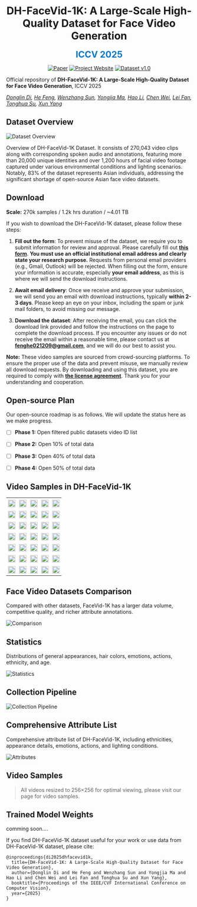 

<div align="center">

# DH-FaceVid-1K: A Large-Scale High-Quality Dataset for Face Video Generation

<span style="color: #0077cc; font-size: 24px; font-weight: bold;">ICCV 2025</span>


[![Paper](https://img.shields.io/badge/arXiv-Paper-b31b1b?logo=arxiv&logoColor=b31b1b)](https://arxiv.org/abs/2410.07151)
[![Project Website](https://img.shields.io/badge/DH--FaceVid--1K-Website-4CAF50?logo=googlechrome&logoColor=white)](https://dh-facevid-1k.github.io/DH-FaceVid-1K/)
[![Dataset v1.0](https://img.shields.io/badge/DH_FaceVid_1K-v1.0-8A2BE2?style=flat&logo=apache-spark&logoColor=white)](https://docs.google.com/forms/d/e/1FAIpQLSd92kS6ZdAGLoN6DvYUVUDCo7R3Oe6GNVPjQn4sDBPJH7_2_A/viewform)

</div>



Official repository of **​​DH-FaceVid-1K: A Large-Scale High-Quality Dataset for Face Video Generation**, ICCV 2025

*[Donglin Di](https://scholar.google.com/citations?hl=zh-CN&user=L8tcNioAAAAJ), [He Feng](https://github.com/fenghe12), [Wenzhang Sun](https://scholar.google.hk/citations?user=3-9aEOQAAAAJ&hl=zh-CN&oi=ao), [Yongjia Ma](https://scholar.google.hk/citations?user=BszRJxkAAAAJ&hl=zh-CN&oi=ao), [Hao Li](#), [Chen Wei](#), [Lei Fan](https://hellodfan.github.io/), [Tonghua Su](https://scholar.google.hk/citations?hl=zh-CN&user=67fxVzoAAAAJ), [Xun Yang](https://scholar.google.hk/citations?hl=zh-CN&user=ro8lzsUAAAAJ)*


## Dataset Overview

![Dataset Overview](static/images/1.png)

Overview of DH-FaceVid-1K Dataset. It consists of 270,043 video clips along with corresponding spoken audio and annotations, featuring more than 20,000 unique identities and over 1,200 hours of facial video footage captured under various environmental conditions and lighting scenarios. Notably, 83% of the dataset represents Asian individuals, addressing the significant shortage of open-source Asian face video datasets.


## Download

**Scale:** 270k samples / 1.2k hrs duration / ~4.01 TB

If you wish to download the DH-FaceVid-1K dataset, please follow these steps:

1.  **Fill out the form**: To prevent misuse of the dataset, we require you to submit information for review and approval. Please carefully fill out [**this form**](https://forms.gle/vEyouWdS9CgcRFMt9). **You must use an official institutional email address and clearly state your research purpose.** Requests from personal email providers (e.g., Gmail, Outlook) will be rejected. When filling out the form, ensure your information is accurate, especially **your email address**, as this is where we will send the download instructions.

2.  **Await email delivery**: Once we receive and approve your submission, we will send you an email with download instructions, typically **within 2-3 days**. Please keep an eye on your inbox, including the spam or junk mail folders, to avoid missing our message.

3.  **Download the dataset**: After receiving the email, you can click the download link provided and follow the instructions on the page to complete the download process. If you encounter any issues or do not receive the email within a reasonable time, please contact us at **fenghe021209@gmail.com**, and we will do our best to assist you.

**Note:** These video samples are sourced from crowd-sourcing platforms. To ensure the proper use of the data and prevent misuse, we manually review all download requests. By downloading and using this dataset, you are required to comply with [**the license agreement**](https://github.com/DH-FaceVid-1K/DH-FaceVid-1K/blob/main/LICENSE). Thank you for your understanding and cooperation.

## Open-source Plan

Our open-source roadmap is as follows. We will update the status here as we make progress.

- [ ] **Phase 1:** Open filtered public datasets video ID list
- [ ] **Phase 2:** Open 10% of total data
- [ ] **Phase 3:** Open 40% of total data
- [ ] **Phase 4:** Open 50% of total data


## Video Samples in DH-FaceVid-1K


<table class="center" style="border-collapse: collapse; margin: auto;">
  <!-- Row 1 -->
  <tr>
    <td width="20%" style="border: none; padding: 5px;"><img src="facevid/gifs/000680.gif" style="width: 100%;"></td>
    <td width="20%" style="border: none; padding: 5px;"><img src="facevid/gifs/001106.gif" style="width: 100%;"></td>
    <td width="20%" style="border: none; padding: 5px;"><img src="facevid/gifs/001406.gif" style="width: 100%;"></td>
    <td width="20%" style="border: none; padding: 5px;"><img src="facevid/gifs/001592.gif" style="width: 100%;"></td>
    <td width="20%" style="border: none; padding: 5px;"><img src="facevid/gifs/002148.gif" style="width: 100%;"></td>
  </tr>

  <!-- Row 2 -->
  <tr>
    <td width="20%" style="border: none; padding: 5px;"><img src="facevid/gifs/002728.gif" style="width: 100%;"></td>
    <td width="20%" style="border: none; padding: 5px;"><img src="facevid/gifs/003696.gif" style="width: 100%;"></td>
    <td width="20%" style="border: none; padding: 5px;"><img src="facevid/gifs/005192.gif" style="width: 100%;"></td>
    <td width="20%" style="border: none; padding: 5px;"><img src="facevid/gifs/007956.gif" style="width: 100%;"></td>
    <td width="20%" style="border: none; padding: 5px;"><img src="facevid/gifs/008001.gif" style="width: 100%;"></td>
  </tr>

  <!-- Row 3 -->
  <tr>
    <td width="20%" style="border: none; padding: 5px;"><img src="facevid/gifs/019479.gif" style="width: 100%;"></td>
    <td width="20%" style="border: none; padding: 5px;"><img src="facevid/gifs/026237.gif" style="width: 100%;"></td>
    <td width="20%" style="border: none; padding: 5px;"><img src="facevid/gifs/034785.gif" style="width: 100%;"></td>
    <td width="20%" style="border: none; padding: 5px;"><img src="facevid/gifs/039691.gif" style="width: 100%;"></td>
    <td width="20%" style="border: none; padding: 5px;"><img src="facevid/gifs/046378.gif" style="width: 100%;"></td>
  </tr>

  <!-- Row 4 -->
  <tr>
    <td width="20%" style="border: none; padding: 5px;"><img src="facevid/gifs/061175.gif" style="width: 100%;"></td>
    <td width="20%" style="border: none; padding: 5px;"><img src="facevid/gifs/092616.gif" style="width: 100%;"></td>
    <td width="20%" style="border: none; padding: 5px;"><img src="facevid/gifs/105369.gif" style="width: 100%;"></td>
    <td width="20%" style="border: none; padding: 5px;"><img src="facevid/gifs/106321.gif" style="width: 100%;"></td>
    <td width="20%" style="border: none; padding: 5px;"><img src="facevid/gifs/14435.gif" style="width: 100%;"></td>
  </tr>

  <!-- Row 5: Alphanumeric IDs -->
  <tr>
    <td width="20%" style="border: none; padding: 5px;"><img src="facevid/gifs/0s1UUn9aSSw_7.gif" style="width: 100%;"></td>
    <td width="20%" style="border: none; padding: 5px;"><img src="facevid/gifs/39Br2A7lxac_22.gif" style="width: 100%;"></td>
    <td width="20%" style="border: none; padding: 5px;"><img src="facevid/gifs/3lfO6OCqcCA_0.gif" style="width: 100%;"></td>
    <td width="20%" style="border: none; padding: 5px;"><img src="facevid/gifs/BFs-a-hqs2I_9.gif" style="width: 100%;"></td>
    <td width="20%" style="border: none; padding: 5px;"><img src="facevid/gifs/Czb5Ml9VDsI_0.gif" style="width: 100%;"></td>
  </tr>
  
  <!-- Row 6: More Alphanumeric IDs -->
  <tr>
    <td width="20%" style="border: none; padding: 5px;"><img src="facevid/gifs/GrjEDguF59Q_0.gif" style="width: 100%;"></td>
    <td width="20%" style="border: none; padding: 5px;"><img src="facevid/gifs/hM3nn30NxCE_0.gif" style="width: 100%;"></td>
    <td width="20%" style="border: none; padding: 5px;"><img src="facevid/gifs/PP9l4LP0WPI_0.gif" style="width: 100%;"></td>
    <td width="20%" style="border: none; padding: 5px;"><img src="facevid/gifs/qfEkv726kdQ_6.gif" style="width: 100%;"></td>
    <td width="20%" style="border: none; padding: 5px;"><img src="facevid/gifs/qnFWCagTOtw_1.gif" style="width: 100%;"></td>
  </tr>

  <!-- Row 7: Final Selection with Complex Names -->
  <tr>
    <td width="20%" style="border: none; padding: 5px;"><img src="facevid/gifs/Uu3xazfdmvk_34.gif" style="width: 100%;"></td>
    <td width="20%" style="border: none; padding: 5px;"><img src="facevid/gifs/V4cpZlFESeA_87.gif" style="width: 100%;"></td>
    <td width="20%" style="border: none; padding: 5px;"><img src="facevid/gifs/V4ZyJR30wyg_29.gif" style="width: 100%;"></td>
    <td width="20%" style="border: none; padding: 5px;"><img src="facevid/gifs/WN2XSI6vZIg_18.gif" style="width: 100%;"></td>
    <td width="20%" style="border: none; padding: 5px;"><img src="facevid/gifs/RS127710_segment_005_745_0.gif" style="width: 100%;"></td>
  </tr>
</table>

## Face Video Datasets Comparison

Compared with other datasets, FaceVid-1K has a larger data volume, competitive quality, and richer attribute annotations.

![Comparison](static/images/comparison.jpg)

## Statistics

Distributions of general appearances, hair colors, emotions, actions, ethnicity, and age.

![Statistics](static/images/figure4.jpg)

## Collection Pipeline

![Collection Pipeline](static/images/collect_pipe.png)

## Comprehensive Attribute List

Comprehensive attribute list of DH-FaceVid-1K, including ethnicities, appearance details, emotions, actions, and lighting conditions.

![Attributes](static/images/detail.png)

## Video Samples

> All videos resized to 256×256 for optimal viewing, please visit our page for video samples.


## Trained Model Weights

comming soon....


<!-- Human-centric generative models are becoming increas-
ingly popular, giving rise to various innovative tools and
applications, such as talking face videos conditioned on text
or audio prompts. The core of these capabilities lies in pow-
erful pretrained foundation models, trained on large-scale,
high-quality datasets. However, many advanced methods
rely on in-house data subject to various constraints, and
other current studies fail to generate high-resolution face
videos, which is mainly attributed to the significant lack of
large-scale, high-quality face video datasets. In this pa-
per, we introduce a human face video dataset, DH-FaceVid-
1K. Our collection spans 1200 hours in total, encompass-
ing 270,043 video samples from over 20,000 individuals.
Each sample includes corresponding speech audio, facial
keypoints, and text annotations. Compared to other pub-
licly available datasets, ours distinguishes itself through its
multi-ethnic coverage and high-quality comprehensive in-
dividual attributes. We establish multiple face video gen-
eration models supporting tasks such as text-to-video and
image-to-video generation. In addition, we develop com-
prehensive benchmarks to validate the scaling law when us-
ing different proportions of our dataset. Our primary aim is
to contribute a face video dataset, particularly addressing
the underrepresentation of Asian faces in existing curated
datasets and thereby enriching the global spectrum of face-
centric data and mitigating demographic biases. -->


If you find DH-FaceVid-1K dataset useful for your work or use data from DH-FaceVid-1K dataset, please cite:
```
@inproceedings{di2025dhfacevid1k,
  title={DH-FaceVid-1K: A Large-Scale High-Quality Dataset for Face Video Generation},
  author={Donglin Di and He Feng and Wenzhang Sun and Yongjia Ma and Hao Li and Chen Wei and Lei Fan and Tonghua Su and Xun Yang},
  booktitle={Proceedings of the IEEE/CVF International Conference on Computer Vision},
  year={2025}
}
```

<!-- # Website License
<a rel="license" href="http://creativecommons.org/licenses/by-sa/4.0/"><img alt="Creative Commons License" style="border-width:0" src="https://i.creativecommons.org/l/by-sa/4.0/88x31.png" /></a><br />This work is licensed under a <a rel="license" href="http://creativecommons.org/licenses/by-sa/4.0/">Creative Commons Attribution-ShareAlike 4.0 International License</a>. -->
